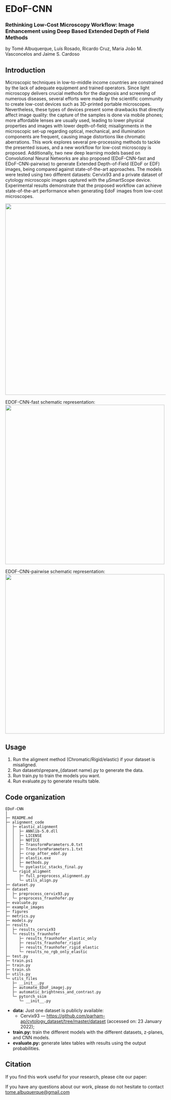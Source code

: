 # EDoF-CNN

### Rethinking Low-Cost Microscopy Workflow: Image Enhancement using Deep Based Extended Depth of Field Methods

by Tomé Albuquerque, Luís Rosado, Ricardo Cruz, Maria João M. Vasconcelos and Jaime S. Cardoso

## Introduction
Microscopic techniques in low-to-middle income countries are constrained
by the lack of adequate equipment and trained operators. Since light microscopy delivers crucial methods for the diagnosis and screening of numerous diseases, several efforts were made by the scientific community to create low-cost devices such as 3D-printed portable microscopes. Nevertheless, these types of devices present some drawbacks that directly affect image quality: the capture of the samples is done via mobile phones; more affordable lenses are usually used, leading to lower physical properties and images with lower depth-of-field; misalignments in the microscopic set-up regarding optical, mechanical, and illumination components are frequent, causing image distortions like chromatic aberrations. This work explores several pre-processing methods to tackle the presented issues, and a new workflow for low-cost microscopy is proposed. Additionally, two new deep learning models based on Convolutional Neural Networks are also proposed (EDoF-CNN-fast and EDoF-CNN-pairwise) to generate Extended Depth-of-Field (EDoF or EDF) images, being compared against state-of-the-art approaches. The models were tested using two different datasets: Cervix93 and a private dataset of cytology microscopic images captured with the µSmartScope device. Experimental results demonstrate that the proposed workflow can achieve state-of-the-art performance when generating EdoF images from low-cost microscopes.

<img src="https://github.com/tomealbuquerque/EDoF-CNN/blob/main/figures/workflow.PNG" width="600">

EDOF-CNN-fast schematic representation:<br />
<img src="https://github.com/tomealbuquerque/EDoF-CNN/blob/main/figures/EDoF-CNN-fast.PNG" width="500">


EDOF-CNN-pairwise schematic representation:<br />
<img src="https://github.com/tomealbuquerque/EDoF-CNN/blob/main/figures/EDoF-CNN-pairwise.PNG" width="500">

## Usage
  
  1. Run the aligment method (Chromatic/Rigid/elastic) if your dataset is misaligned.
  2. Run datasets\prepare_{dataset name}.py to generate the data.
  3. Run train.py to train the models you want.
  4. Run evaluate.py to generate results table.


## Code organization
```
EDoF-CNN
│ 
├─ README.md
├─ alignment_code
│  ├─ elastic_alignment
│  │  ├─ ANNlib-5.0.dll
│  │  ├─ LICENSE
│  │  ├─ NOTICE
│  │  ├─ TransformParameters.0.txt
│  │  ├─ TransformParameters.1.txt
│  │  ├─ crop_after_edof.py
│  │  ├─ elastix.exe
│  │  ├─ methods.py
│  │  └─ pyelastic_stacks_final.py
│  └─ rigid_aligment
│     ├─ full_preprocess_alignment.py
│     └─ utils_align.py
├─ dataset.py
├─ dataset
│  ├─ preprocess_cervix93.py
│  └─ preprocess_fraunhofer.py
├─ evaluate.py
├─ example_images
├─ figures
├─ metrics.py
├─ models.py
├─ results
│  ├─ results_cervix93
│  └─ results_fraunhofer
│     ├─ results_fraunhofer_elastic_only
│     ├─ results_fraunhofer_rigid
│     ├─ results_fraunhofer_rigid_elastic
│     └─ results_no_rgb_only_elastic
├─ test.py
├─ train.ps1
├─ train.py
├─ train.sh
├─ utils.py
└─ utils_files
   ├─ __init__.py
   ├─ automate_EDoF_imagej.py
   ├─ automatic_brightness_and_contrast.py
   └─ pytorch_ssim
      └─ __init__.py
```
  * **data:** Just one dataset is publicly available: 
    * Cervix93 — https://github.com/parham-ap/cytology_dataset/tree/master/dataset (accessed on: 23 January 2022);
  * **train.py:** train the different models with the different datasets, z-planes, and CNN models.
  * **evaluate.py:** generate latex tables with results using the output probabilities.

## Citation
If you find this work useful for your research, please cite our paper:


If you have any questions about our work, please do not hesitate to contact [tome.albuquerque@gmail.com](tome.albuquerque@gmail.com)
